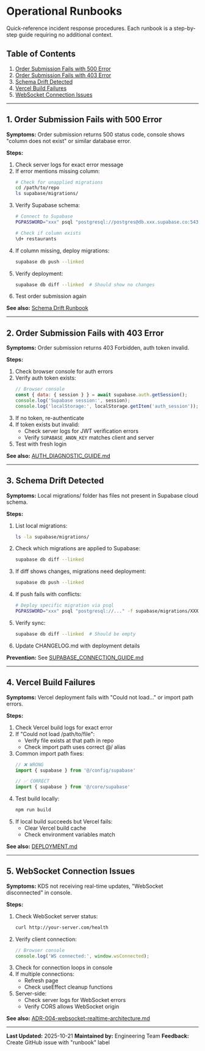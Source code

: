 # Operational Runbooks

Quick-reference incident response procedures. Each runbook is a step-by-step guide requiring no additional context.

## Table of Contents
1. [Order Submission Fails with 500 Error](#order-submission-500)
2. [Order Submission Fails with 403 Error](#order-submission-403)
3. [Schema Drift Detected](#schema-drift)
4. [Vercel Build Failures](#vercel-build-fail)
5. [WebSocket Connection Issues](#websocket-issues)

---

## <a name="order-submission-500"></a>1. Order Submission Fails with 500 Error

**Symptoms:** Order submission returns 500 status code, console shows "column does not exist" or similar database error.

**Steps:**
1. Check server logs for exact error message
2. If error mentions missing column:
   ```bash
   # Check for unapplied migrations
   cd /path/to/repo
   ls supabase/migrations/
   ```
3. Verify Supabase schema:
   ```bash
   # Connect to Supabase
   PGPASSWORD="xxx" psql "postgresql://postgres@db.xxx.supabase.co:5432/postgres?sslmode=require"

   # Check if column exists
   \d+ restaurants
   ```
4. If column missing, deploy migrations:
   ```bash
   supabase db push --linked
   ```
5. Verify deployment:
   ```bash
   supabase db diff --linked  # Should show no changes
   ```
6. Test order submission again

**See also:** [Schema Drift Runbook](#schema-drift)

---

## <a name="order-submission-403"></a>2. Order Submission Fails with 403 Error

**Symptoms:** Order submission returns 403 Forbidden, auth token invalid.

**Steps:**
1. Check browser console for auth errors
2. Verify auth token exists:
   ```javascript
   // Browser console
   const { data: { session } } = await supabase.auth.getSession();
   console.log('Supabase session:', session);
   console.log('localStorage:', localStorage.getItem('auth_session'));
   ```
3. If no token, re-authenticate
4. If token exists but invalid:
   - Check server logs for JWT verification errors
   - Verify `SUPABASE_ANON_KEY` matches client and server
5. Test with fresh login

**See also:** [AUTH_DIAGNOSTIC_GUIDE.md](./AUTH_DIAGNOSTIC_GUIDE.md)

---

## <a name="schema-drift"></a>3. Schema Drift Detected

**Symptoms:** Local migrations/ folder has files not present in Supabase cloud schema.

**Steps:**
1. List local migrations:
   ```bash
   ls -la supabase/migrations/
   ```
2. Check which migrations are applied to Supabase:
   ```bash
   supabase db diff --linked
   ```
3. If diff shows changes, migrations need deployment:
   ```bash
   supabase db push --linked
   ```
4. If push fails with conflicts:
   ```bash
   # Deploy specific migration via psql
   PGPASSWORD="xxx" psql "postgresql://..." -f supabase/migrations/XXXXX_migration_name.sql
   ```
5. Verify sync:
   ```bash
   supabase db diff --linked  # Should be empty
   ```
6. Update CHANGELOG.md with deployment details

**Prevention:** See [SUPABASE_CONNECTION_GUIDE.md](./SUPABASE_CONNECTION_GUIDE.md#migration-workflow)

---

## <a name="vercel-build-fail"></a>4. Vercel Build Failures

**Symptoms:** Vercel deployment fails with "Could not load..." or import path errors.

**Steps:**
1. Check Vercel build logs for exact error
2. If "Could not load /path/to/file":
   - Verify file exists at that path in repo
   - Check import path uses correct @/ alias
3. Common import path fixes:
   ```typescript
   // ❌ WRONG
   import { supabase } from '@/config/supabase'

   // ✅ CORRECT
   import { supabase } from '@/core/supabase'
   ```
4. Test build locally:
   ```bash
   npm run build
   ```
5. If local build succeeds but Vercel fails:
   - Clear Vercel build cache
   - Check environment variables match

**See also:** [DEPLOYMENT.md](./DEPLOYMENT.md)

---

## <a name="websocket-issues"></a>5. WebSocket Connection Issues

**Symptoms:** KDS not receiving real-time updates, "WebSocket disconnected" in console.

**Steps:**
1. Check WebSocket server status:
   ```bash
   curl http://your-server.com/health
   ```
2. Verify client connection:
   ```javascript
   // Browser console
   console.log('WS connected:', window.wsConnected);
   ```
3. Check for connection loops in console
4. If multiple connections:
   - Refresh page
   - Check useEffect cleanup functions
5. Server-side:
   - Check server logs for WebSocket errors
   - Verify CORS allows WebSocket origin

**See also:** [ADR-004-websocket-realtime-architecture.md](./ADR-004-websocket-realtime-architecture.md)

---

**Last Updated:** 2025-10-21
**Maintained by:** Engineering Team
**Feedback:** Create GitHub issue with "runbook" label
